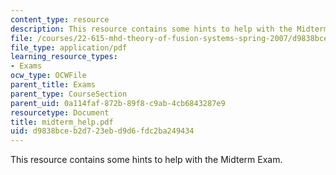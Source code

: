 ```yaml
---
content_type: resource
description: This resource contains some hints to help with the Midterm Exam.
file: /courses/22-615-mhd-theory-of-fusion-systems-spring-2007/d9838bceb2d723ebd9d6fdc2ba249434_midterm_help.pdf
file_type: application/pdf
learning_resource_types:
- Exams
ocw_type: OCWFile
parent_title: Exams
parent_type: CourseSection
parent_uid: 0a114faf-872b-89f8-c9ab-4cb6843287e9
resourcetype: Document
title: midterm_help.pdf
uid: d9838bce-b2d7-23eb-d9d6-fdc2ba249434
---
```

This resource contains some hints to help with the Midterm Exam.

